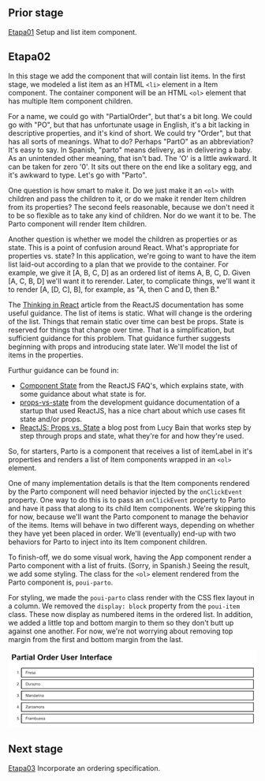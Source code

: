 ## Prior stage
[Etapa01](docs/Etapa01.md) Setup and list item component.

## Etapa02

In this stage we add the component that will contain list items.
In the first stage, we modeled a list item as an HTML `<li>` element in
a Item component.
The container component will be an HTML `<ol>` element that has multiple
Item component children.

For a name, we could go with "PartialOrder", but that's a bit long.
We could go with "PO", but that has unfortunate usage in English,
it's a bit lacking in descriptive properties, and it's kind of short.
We could try "Order", but that has all sorts of meanings.
What to do? Perhaps "PartO" as an abbreviation? It's easy to say.
In Spanish, "parto" means delivery, as in delivering a baby.
As an unintended other meaning, that isn't bad.
The 'O' is a little awkward. It can be taken for zero '0'.
It sits out there on the end like a solitary egg, and it's awkward
to type. Let's go with "Parto".

One question is how smart to make it. Do we just make it an `<ol>`
with children and pass the children to it, or do we make it render
Item children from its properties? The second feels reasonable, because
we don't need it to be so flexible as to take any kind of children.
Nor do we want it to be. The Parto component will render Item children.

Another question is whether we model the children as properties or as state.
This is a point of confusion around React. What's appropriate for
properties vs. state? In this application, we're going to want to
have the item list laid-out according to a plan that we provide to
the container. For example, we give it [A, B, C, D] as an ordered list
of items A, B, C, D. Given [A, C, B, D] we'll want it to rerender.
Later, to complicate things, we'll want it to render [A, [D, C], B],
for example, as "A, then C and D, then B."

The [Thinking in React](https://reactjs.org/docs/thinking-in-react.html)
article from the ReactJS documentation has some useful guidance.
The list of items is static. What will change is the ordering of the list.
Things that remain static over time can best be props. State is reserved
for things that change over time. That is a simplification, but sufficient
guidance for this problem. That guidance further suggests beginning with
props and introducing state later. We'll model the list of items in the
properties.

Furthur guidance can be found in:
- [Component State](https://reactjs.org/docs/faq-state.html) from the ReactJS
  FAQ's, which explains state, with some guidance about what state is for.
- [props-vs-state](https://github.com/uberVU/react-guide/blob/master/props-vs-state.md)
  from the development guidance documentation of a startup that used ReactJS,
  has a nice chart about which use cases fit state and/or props.
- [ReactJS: Props vs. State](https://lucybain.com/blog/2016/react-state-vs-pros/)
  a blog post from Lucy Bain that works step by step through props and state,
  what they're for and how they're used.

So, for starters, Parto is a component that receives a list of itemLabel
in it's properties and renders a list of Item components wrapped in an
`<ol>` element.

One of many implementation details is that the Item components rendered
by the Parto component will need behavior injected by the `onClickEvent`
property. One way to do this is to pass an `onClickEvent` property to
Parto and have it pass that along to its child Item components.
We're skipping this for now, because we'll want the Parto component to
manage the behavior of the items. Items will behave in two different ways,
depending on whether they have yet been placed in order. We'll (eventually)
end-up with two behaviors for Parto to inject into its Item component children.

To finish-off, we do some visual work, having the App component render
a Parto component with a list of fruits. (Sorry, in Spanish.)
Seeing the result, we add some styling.
The class for the `<ol>` element rendered from the Parto component is,
`poui-parto`.

For styling, we made the `poui-parto` class render with the CSS flex
layout in a column. We removed the `display: block` property from the
`poui-item` class. These now display as numbered items in the ordered list.
In addition, we added a little top and bottom margin to them so they don't
butt up against one another. For now, we're not worrying about removing top
margin from the first and bottom margin from the last.

![Etapa02 Screen capture](images/Etapa02ScreenCapture.png)

## Next stage
[Etapa03](docs/Etapa03.md) Incorporate an ordering specification.
